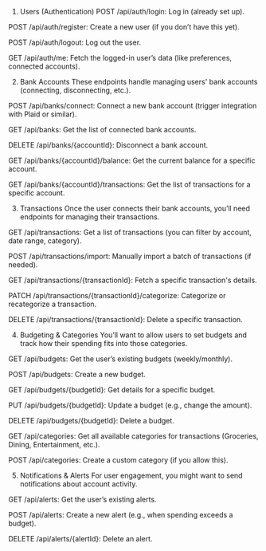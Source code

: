 1. Users (Authentication)
POST /api/auth/login: Log in (already set up).

POST /api/auth/register: Create a new user (if you don’t have this yet).

POST /api/auth/logout: Log out the user.

GET /api/auth/me: Fetch the logged-in user’s data (like preferences, connected accounts).

2. Bank Accounts
These endpoints handle managing users' bank accounts (connecting, disconnecting, etc.).

POST /api/banks/connect: Connect a new bank account (trigger integration with Plaid or similar).

GET /api/banks: Get the list of connected bank accounts.

DELETE /api/banks/{accountId}: Disconnect a bank account.

GET /api/banks/{accountId}/balance: Get the current balance for a specific account.

GET /api/banks/{accountId}/transactions: Get the list of transactions for a specific account.

3. Transactions
Once the user connects their bank accounts, you’ll need endpoints for managing their transactions.

GET /api/transactions: Get a list of transactions (you can filter by account, date range, category).

POST /api/transactions/import: Manually import a batch of transactions (if needed).

GET /api/transactions/{transactionId}: Fetch a specific transaction's details.

PATCH /api/transactions/{transactionId}/categorize: Categorize or recategorize a transaction.

DELETE /api/transactions/{transactionId}: Delete a specific transaction.

4. Budgeting & Categories
You’ll want to allow users to set budgets and track how their spending fits into those categories.

GET /api/budgets: Get the user’s existing budgets (weekly/monthly).

POST /api/budgets: Create a new budget.

GET /api/budgets/{budgetId}: Get details for a specific budget.

PUT /api/budgets/{budgetId}: Update a budget (e.g., change the amount).

DELETE /api/budgets/{budgetId}: Delete a budget.

GET /api/categories: Get all available categories for transactions (Groceries, Dining, Entertainment, etc.).

POST /api/categories: Create a custom category (if you allow this).

5. Notifications & Alerts
For user engagement, you might want to send notifications about account activity.

GET /api/alerts: Get the user’s existing alerts.

POST /api/alerts: Create a new alert (e.g., when spending exceeds a budget).

DELETE /api/alerts/{alertId}: Delete an alert.